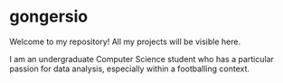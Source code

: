 # gongersio
Welcome to my repository! All my projects will be visible here.

I am an undergraduate Computer Science student who has a particular passion for data analysis, especially within a footballing context.
